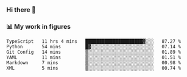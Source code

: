 ### Hi there 👋

### 📊 My work in figures

<!--START_SECTION:waka-->

```text
TypeScript   11 hrs 4 mins   █████████████████████▓░░░   87.27 %
Python       54 mins         █▓░░░░░░░░░░░░░░░░░░░░░░░   07.14 %
Git Config   14 mins         ▒░░░░░░░░░░░░░░░░░░░░░░░░   01.89 %
YAML         11 mins         ▒░░░░░░░░░░░░░░░░░░░░░░░░   01.51 %
Markdown     7 mins          ▒░░░░░░░░░░░░░░░░░░░░░░░░   00.98 %
XML          5 mins          ▒░░░░░░░░░░░░░░░░░░░░░░░░   00.74 %
```

<!--END_SECTION:waka-->
